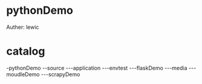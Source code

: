 # pythonDemo
Auther: lewic
# catalog
-pythonDemo
--source
---application
---envtest
---flaskDemo
---media
---moudleDemo
---scrapyDemo